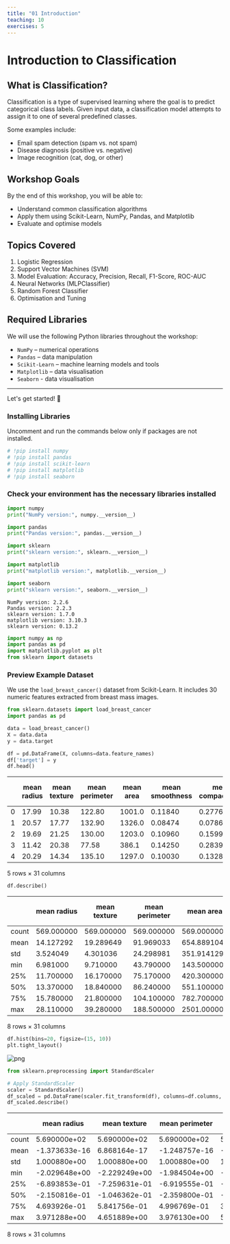```yaml
---
title: "01 Introduction"
teaching: 10
exercises: 5
---
```


# Introduction to Classification

## What is Classification?

Classification is a type of supervised learning where the goal is to predict categorical class labels. Given input data, a classification model attempts to assign it to one of several predefined classes.

Some examples include:
- Email spam detection (spam vs. not spam)
- Disease diagnosis (positive vs. negative)
- Image recognition (cat, dog, or other)

## Workshop Goals

By the end of this workshop, you will be able to:
- Understand common classification algorithms
- Apply them using Scikit-Learn, NumPy, Pandas, and Matplotlib
- Evaluate and optimise models

## Topics Covered

1. Logistic Regression
2. Support Vector Machines (SVM)
3. Model Evaluation: Accuracy, Precision, Recall, F1-Score, ROC-AUC
4. Neural Networks (MLPClassifier)
5. Random Forest Classifier 
6. Optimisation and Tuning

## Required Libraries

We will use the following Python libraries throughout the workshop:
- `NumPy` – numerical operations
- `Pandas` – data manipulation
- `Scikit-Learn` – machine learning models and tools
- `Matplotlib` – data visualisation
- `Seaborn` - data visualisation

---

Let's get started! 🚀

### Installing Libraries

Uncomment and run the commands below only if packages are not installed. 

```python
# !pip install numpy
# !pip install pandas
# !pip install scikit-learn
# !pip install matplotlib
# !pip install seaborn

```

### Check your environment has the necessary libraries installed

```python
import numpy
print("NumPy version:", numpy.__version__)

import pandas
print("Pandas version:", pandas.__version__)

import sklearn
print("sklearn version:", sklearn.__version__)

import matplotlib
print("matplotlib version:", matplotlib.__version__)

import seaborn
print("sklearn version:", seaborn.__version__)
```

    NumPy version: 2.2.6
    Pandas version: 2.2.3
    sklearn version: 1.7.0
    matplotlib version: 3.10.3
    sklearn version: 0.13.2

```python
import numpy as np
import pandas as pd
import matplotlib.pyplot as plt
from sklearn import datasets

```

### Preview Example Dataset
We use the `load_breast_cancer()` dataset from Scikit-Learn. It includes 30 numeric features extracted from breast mass images.

```python
from sklearn.datasets import load_breast_cancer
import pandas as pd

data = load_breast_cancer()
X = data.data
y = data.target

df = pd.DataFrame(X, columns=data.feature_names)
df['target'] = y
df.head()
```

|   | mean radius | mean texture | mean perimeter | mean area | mean smoothness | mean compactness | mean concavity | mean concave points | mean symmetry | mean fractal dimension | ... | worst texture | worst perimeter | worst area | worst smoothness | worst compactness | worst concavity | worst concave points | worst symmetry | worst fractal dimension | target |
|---|-------------|--------------|----------------|-----------|-----------------|------------------|----------------|---------------------|---------------|------------------------|-----|---------------|-----------------|------------|------------------|-------------------|-----------------|----------------------|----------------|-------------------------|--------|
| 0 | 17.99       | 10.38        | 122.80         | 1001.0    | 0.11840         | 0.27760          | 0.3001         | 0.14710             | 0.2419        | 0.07871                | ... | 17.33         | 184.60          | 2019.0     | 0.1622           | 0.6656            | 0.7119          | 0.2654               | 0.4601         | 0.11890                 | 0      |
| 1 | 20.57       | 17.77        | 132.90         | 1326.0    | 0.08474         | 0.07864          | 0.0869         | 0.07017             | 0.1812        | 0.05667                | ... | 23.41         | 158.80          | 1956.0     | 0.1238           | 0.1866            | 0.2416          | 0.1860               | 0.2750         | 0.08902                 | 0      |
| 2 | 19.69       | 21.25        | 130.00         | 1203.0    | 0.10960         | 0.15990          | 0.1974         | 0.12790             | 0.2069        | 0.05999                | ... | 25.53         | 152.50          | 1709.0     | 0.1444           | 0.4245            | 0.4504          | 0.2430               | 0.3613         | 0.08758                 | 0      |
| 3 | 11.42       | 20.38        | 77.58          | 386.1     | 0.14250         | 0.28390          | 0.2414         | 0.10520             | 0.2597        | 0.09744                | ... | 26.50         | 98.87           | 567.7      | 0.2098           | 0.8663            | 0.6869          | 0.2575               | 0.6638         | 0.17300                 | 0      |
| 4 | 20.29       | 14.34        | 135.10         | 1297.0    | 0.10030         | 0.13280          | 0.1980         | 0.10430             | 0.1809        | 0.05883                | ... | 16.67         | 152.20          | 1575.0     | 0.1374           | 0.2050            | 0.4000          | 0.1625               | 0.2364         | 0.07678                 | 0      |

5 rows × 31 columns

```python
df.describe()
```

|       | mean radius | mean texture | mean perimeter | mean area   | mean smoothness | mean compactness | mean concavity | mean concave points | mean symmetry | mean fractal dimension | ... | worst texture | worst perimeter | worst area  | worst smoothness | worst compactness | worst concavity | worst concave points | worst symmetry | worst fractal dimension | target     |
|-------|-------------|--------------|----------------|-------------|-----------------|------------------|----------------|---------------------|---------------|------------------------|-----|---------------|-----------------|-------------|------------------|-------------------|-----------------|----------------------|----------------|-------------------------|------------|
| count | 569.000000  | 569.000000   | 569.000000     | 569.000000  | 569.000000      | 569.000000       | 569.000000     | 569.000000          | 569.000000    | 569.000000             | ... | 569.000000    | 569.000000      | 569.000000  | 569.000000       | 569.000000        | 569.000000      | 569.000000           | 569.000000     | 569.000000              | 569.000000 |
| mean  | 14.127292   | 19.289649    | 91.969033      | 654.889104  | 0.096360        | 0.104341         | 0.088799       | 0.048919            | 0.181162      | 0.062798               | ... | 25.677223     | 107.261213      | 880.583128  | 0.132369         | 0.254265          | 0.272188        | 0.114606             | 0.290076       | 0.083946                | 0.627417   |
| std   | 3.524049    | 4.301036     | 24.298981      | 351.914129  | 0.014064        | 0.052813         | 0.079720       | 0.038803            | 0.027414      | 0.007060               | ... | 6.146258      | 33.602542       | 569.356993  | 0.022832         | 0.157336          | 0.208624        | 0.065732             | 0.061867       | 0.018061                | 0.483918   |
| min   | 6.981000    | 9.710000     | 43.790000      | 143.500000  | 0.052630        | 0.019380         | 0.000000       | 0.000000            | 0.106000      | 0.049960               | ... | 12.020000     | 50.410000       | 185.200000  | 0.071170         | 0.027290          | 0.000000        | 0.000000             | 0.156500       | 0.055040                | 0.000000   |
| 25%   | 11.700000   | 16.170000    | 75.170000      | 420.300000  | 0.086370        | 0.064920         | 0.029560       | 0.020310            | 0.161900      | 0.057700               | ... | 21.080000     | 84.110000       | 515.300000  | 0.116600         | 0.147200          | 0.114500        | 0.064930             | 0.250400       | 0.071460                | 0.000000   |
| 50%   | 13.370000   | 18.840000    | 86.240000      | 551.100000  | 0.095870        | 0.092630         | 0.061540       | 0.033500            | 0.179200      | 0.061540               | ... | 25.410000     | 97.660000       | 686.500000  | 0.131300         | 0.211900          | 0.226700        | 0.099930             | 0.282200       | 0.080040                | 1.000000   |
| 75%   | 15.780000   | 21.800000    | 104.100000     | 782.700000  | 0.105300        | 0.130400         | 0.130700       | 0.074000            | 0.195700      | 0.066120               | ... | 29.720000     | 125.400000      | 1084.000000 | 0.146000         | 0.339100          | 0.382900        | 0.161400             | 0.317900       | 0.092080                | 1.000000   |
| max   | 28.110000   | 39.280000    | 188.500000     | 2501.000000 | 0.163400        | 0.345400         | 0.426800       | 0.201200            | 0.304000      | 0.097440               | ... | 49.540000     | 251.200000      | 4254.000000 | 0.222600         | 1.058000          | 1.252000        | 0.291000             | 0.663800       | 0.207500                | 1.000000   |

8 rows × 31 columns

```python
df.hist(bins=20, figsize=(15, 10))
plt.tight_layout()
```

![png](01_introduction/output_10_0.png)

```python
from sklearn.preprocessing import StandardScaler

# Apply StandardScaler
scaler = StandardScaler()
df_scaled = pd.DataFrame(scaler.fit_transform(df), columns=df.columns, index=df.index)
df_scaled.describe()

```

|       | mean radius   | mean texture  | mean perimeter | mean area     | mean smoothness | mean compactness | mean concavity | mean concave points | mean symmetry | mean fractal dimension | ... | worst texture | worst perimeter | worst area | worst smoothness | worst compactness | worst concavity | worst concave points | worst symmetry | worst fractal dimension | target        |
|-------|---------------|---------------|----------------|---------------|-----------------|------------------|----------------|---------------------|---------------|------------------------|-----|---------------|-----------------|------------|------------------|-------------------|-----------------|----------------------|----------------|-------------------------|---------------|
| count | 5.690000e+02  | 5.690000e+02  | 5.690000e+02   | 5.690000e+02  | 5.690000e+02    | 5.690000e+02     | 5.690000e+02   | 5.690000e+02        | 5.690000e+02  | 5.690000e+02           | ... | 5.690000e+02  | 5.690000e+02    | 569.000000 | 5.690000e+02     | 5.690000e+02      | 5.690000e+02    | 5.690000e+02         | 5.690000e+02   | 5.690000e+02            | 5.690000e+02  |
| mean  | -1.373633e-16 | 6.868164e-17  | -1.248757e-16  | -2.185325e-16 | -8.366672e-16   | 1.873136e-16     | 4.995028e-17   | -4.995028e-17       | 1.748260e-16  | 4.745277e-16           | ... | 1.248757e-17  | -3.746271e-16   | 0.000000   | -2.372638e-16    | -3.371644e-16     | 7.492542e-17    | 2.247763e-16         | 2.622390e-16   | -5.744282e-16           | -4.995028e-17 |
| std   | 1.000880e+00  | 1.000880e+00  | 1.000880e+00   | 1.000880e+00  | 1.000880e+00    | 1.000880e+00     | 1.000880e+00   | 1.000880e+00        | 1.000880e+00  | 1.000880e+00           | ... | 1.000880e+00  | 1.000880e+00    | 1.000880   | 1.000880e+00     | 1.000880e+00      | 1.000880e+00    | 1.000880e+00         | 1.000880e+00   | 1.000880e+00            | 1.000880e+00  |
| min   | -2.029648e+00 | -2.229249e+00 | -1.984504e+00  | -1.454443e+00 | -3.112085e+00   | -1.610136e+00    | -1.114873e+00  | -1.261820e+00       | -2.744117e+00 | -1.819865e+00          | ... | -2.223994e+00 | -1.693361e+00   | -1.222423  | -2.682695e+00    | -1.443878e+00     | -1.305831e+00   | -1.745063e+00        | -2.160960e+00  | -1.601839e+00           | -1.297676e+00 |
| 25%   | -6.893853e-01 | -7.259631e-01 | -6.919555e-01  | -6.671955e-01 | -7.109628e-01   | -7.470860e-01    | -7.437479e-01  | -7.379438e-01       | -7.032397e-01 | -7.226392e-01          | ... | -7.486293e-01 | -6.895783e-01   | -0.642136  | -6.912304e-01    | -6.810833e-01     | -7.565142e-01   | -7.563999e-01        | -6.418637e-01  | -6.919118e-01           | -1.297676e+00 |
| 50%   | -2.150816e-01 | -1.046362e-01 | -2.359800e-01  | -2.951869e-01 | -3.489108e-02   | -2.219405e-01    | -3.422399e-01  | -3.977212e-01       | -7.162650e-02 | -1.782793e-01          | ... | -4.351564e-02 | -2.859802e-01   | -0.341181  | -4.684277e-02    | -2.695009e-01     | -2.182321e-01   | -2.234689e-01        | -1.274095e-01  | -2.164441e-01           | 7.706085e-01  |
| 75%   | 4.693926e-01  | 5.841756e-01  | 4.996769e-01   | 3.635073e-01  | 6.361990e-01    | 4.938569e-01     | 5.260619e-01   | 6.469351e-01        | 5.307792e-01  | 4.709834e-01           | ... | 6.583411e-01  | 5.402790e-01    | 0.357589   | 5.975448e-01     | 5.396688e-01      | 5.311411e-01    | 7.125100e-01         | 4.501382e-01   | 4.507624e-01            | 7.706085e-01  |
| max   | 3.971288e+00  | 4.651889e+00  | 3.976130e+00   | 5.250529e+00  | 4.770911e+00    | 4.568425e+00     | 4.243589e+00   | 3.927930e+00        | 4.484751e+00  | 4.910919e+00           | ... | 3.885905e+00  | 4.287337e+00    | 5.930172   | 3.955374e+00     | 5.112877e+00      | 4.700669e+00    | 2.685877e+00         | 6.046041e+00   | 6.846856e+00            | 7.706085e-01  |

8 rows × 31 columns

